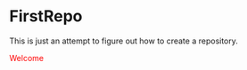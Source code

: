 # FirstRepo
This is just an attempt to figure out how to create a repository.
<p style="color:red"> Welcome </p>
